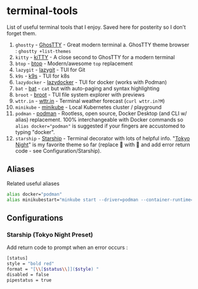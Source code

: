 # terminal-tools
List of useful terminal tools that I enjoy.  Saved here for posterity so I don't forget them.

1.  `ghostty` - [GhosTTY](https://ghostty.org/) - Great modern terminal
    a. GhosTTY theme browser : `ghostty +list-themes`
3.  `kitty` - [kiTTY](https://sw.kovidgoyal.net/kitty/) - A close second to GhosTTY for a modern terminal
4.  `btop` - [btop](https://github.com/aristocratos/btop) - Modern/awesome `top` replacement
5.  `lazygit` - [lazygit](https://github.com/jesseduffield/lazygit) - TUI for Git
6.  `k9s` - [k9s](https://github.com/derailed/k9s) - TUI for k8s
7.  `lazydocker` - [lazydocker](https://github.com/jesseduffield/lazydocker) - TUI for docker (works with Podman)
8.  `bat` - [bat](https://github.com/sharkdp/bat) - `cat` but with auto-paging and syntax highlighting
9.  `broot` - [broot](https://github.com/Canop/broot) - TUI file system explorer with previews
10.  `wttr.in` - [wttr.in](https://github.com/chubin/wttr.in) - Terminal weather forecast (`curl wttr.in?M`)
11.  `minikube` - [minikube](https://minikube.sigs.k8s.io/docs/) - Local Kubernetes cluster / playground
12.  `podman` - [podman](https://podman.io/) - Rootless, open source, Docker Desktop (and CLI w/ alias) replacement.  100% interchangeable with Docker commands so `alias docker="podman"` is suggested if your fingers are accustomed to typing "docker".
13.  `starship` - [Starship](https://starship.rs/) - Terminal decorator with lots of helpful info.  "[Tokyo Night](https://starship.rs/presets/#tokyo-night)" is my favorite theme so far (replace 🍏 with 🐧 and add error return code - see Configuration/Starship).

## Aliases
Related useful aliases
```bash
alias docker="podman"
alias minikubestart="minkube start --driver=podman --container-runtime=cri-o"

```

## Configurations
### Starship (Tokyo Night Preset)
Add return code to prompt when an error occurs : 
```bash
[status]
style = "bold red"
format = "[\\[$status\\]]($style) "
disabled = false
pipestatus = true
```
